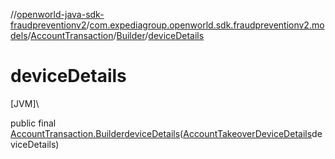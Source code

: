 //[openworld-java-sdk-fraudpreventionv2](../../../../index.md)/[com.expediagroup.openworld.sdk.fraudpreventionv2.models](../../index.md)/[AccountTransaction](../index.md)/[Builder](index.md)/[deviceDetails](device-details.md)

# deviceDetails

[JVM]\

public final [AccountTransaction.Builder](index.md)[deviceDetails](device-details.md)([AccountTakeoverDeviceDetails](../../-account-takeover-device-details/index.md)deviceDetails)
